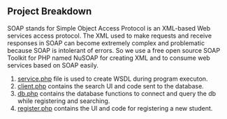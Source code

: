 ## Project Breakdown

SOAP stands for Simple Object Access Protocol is an XML-based Web services access protocol. The XML used to make requests and receive responses in SOAP can become extremely complex and problematic because SOAP is intolerant of errors. So we use a free open source SOAP Toolkit for PHP named NuSOAP for creating XML and to consume web services based on SOAP easily.

1. [service.php](https://github.com/Sianwa/SOAP-100052/blob/master/service.php) file is used to create WSDL during program executon.
2. [client.php](https://github.com/Sianwa/SOAP-100052/blob/master/client.php) contains the search UI and code sent to the database.
3. [db.php](https://github.com/Sianwa/SOAP-100052/blob/master/db.php) contains the database functions to connect and query the db while registering and searching.
4. [register.php](https://github.com/Sianwa/SOAP-100052/blob/master/register.php) contains the UI and code for registering a new student.